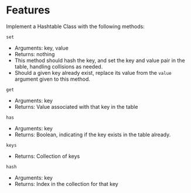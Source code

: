 # Features

Implement a Hashtable Class with the following methods:

`set`

- Arguments: key, value
- Returns: nothing
- This method should hash the key, and set the key and value pair in the table, handling collisions as needed.
- Should a given key already exist, replace its value from the `value` argument given to this method.

`get`

- Arguments: key
- Returns: Value associated with that key in the table

`has`

- Arguments: key
- Returns: Boolean, indicating if the key exists in the table already.

`keys`

- Returns: Collection of keys

`hash`

- Arguments: key
- Returns: Index in the collection for that key
